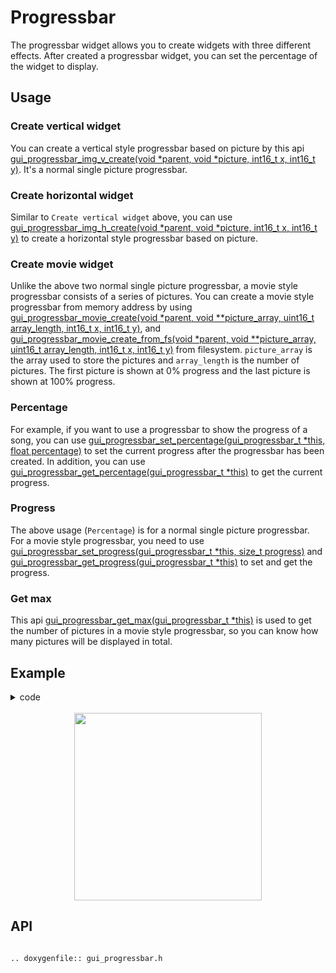 # Progressbar

The progressbar widget allows you to create widgets with three different effects.
After created a progressbar widget, you can set the percentage of the widget to display.

## Usage

### Create vertical widget

You can create a vertical style progressbar based on picture by this api [gui_progressbar_img_v_create(void *parent, void *picture, int16_t x, int16_t y)](#api).
It's a normal single picture progressbar.

### Create horizontal widget

Similar to `Create vertical widget` above, you can use [gui_progressbar_img_h_create(void *parent, void *picture, int16_t x, int16_t y)](#api) to create a horizontal style progressbar based on picture.

### Create movie widget

Unlike the above two normal single picture progressbar, a movie style progressbar consists of a series of pictures.
You can create a movie style progressbar from memory address by using [gui_progressbar_movie_create(void *parent, void  **picture_array, uint16_t array_length, int16_t x, int16_t y)](#api), and [gui_progressbar_movie_create_from_fs(void *parent, void  **picture_array, uint16_t array_length, int16_t x, int16_t y)](#api) from filesystem. `picture_array` is the array used to store the pictures and `array_length` is the number of pictures.
The first picture is shown at 0% progress and the last picture is shown at 100% progress.

### Percentage

For example, if you want to use a progressbar to show the progress of a song, you can use [gui_progressbar_set_percentage(gui_progressbar_t *this, float percentage)](#api) to set the current progress after the progressbar has been created.
In addition, you can use [gui_progressbar_get_percentage(gui_progressbar_t *this)](#api) to get the current progress.

### Progress

The above usage (`Percentage`) is for a normal single picture progressbar. For a movie style progressbar, you need to use [gui_progressbar_set_progress(gui_progressbar_t *this, size_t progress)](#api) and [gui_progressbar_get_progress(gui_progressbar_t *this)](#api) to set and get the progress.

### Get max

This api [gui_progressbar_get_max(gui_progressbar_t *this)](#api) is used to get the number of pictures in a movie style progressbar, so you can know how many pictures will be displayed in total.

## Example

<details> <summary>code</summary>

```c
#include "root_image_hongkong/ui_resource.h"
#include "gui_progressbar.h"
#include "gui_text.h"
#include "draw_font.h"

static void *array[] = {DOG40_BIN, DOG60_BIN, DOG80_BIN, DOG100_BIN, DOG120_BIN, DOG140_BIN};

void page_tb_one(void *parent)
{
    gui_set_font_mem_resourse(24, TEST_FONT24_DOT_BIN, TEST_FONT24_TABLE_BIN);

    gui_progressbar_t *test_bar_one = gui_progressbar_img_v_create(parent, TEST_BIN, 50, 0);
    gui_progressbar_set_percentage(test_bar_one, 1);

    gui_progressbar_t *test_bar_two = gui_progressbar_img_v_create(parent, TEST_BIN, 150, 0);
    gui_progressbar_set_percentage(test_bar_two, 0.5);

    gui_text_t *text1 = gui_text_create(parent, "vertical1", 50, 250, 300, 24);
    gui_text_set(text1, "100%    50%  vertical", GUI_FONT_SRC_BMP, 0xffffffff, 21, 24);
    gui_text_mode_set(text1, LEFT);

    gui_text_t *text2 = gui_text_create(parent, "vertical2", 10, 300, 330, 24);
    gui_text_set(text2, "gui_progressbar_img_v_create", GUI_FONT_SRC_BMP, 0xff0000ff, 28, 24);
    gui_text_mode_set(text2, LEFT);
}

void page_tb_two(void *parent)
{
    gui_set_font_mem_resourse(24, TEST_FONT24_DOT_BIN, TEST_FONT24_TABLE_BIN);

    gui_progressbar_t *test_bar_three = gui_progressbar_img_h_create(parent, TEST_BIN, 50, 0);
    gui_progressbar_set_percentage(test_bar_three, 1);

    gui_progressbar_t *test_bar_four = gui_progressbar_img_h_create(parent, TEST_BIN, 150, 0);
    gui_progressbar_set_percentage(test_bar_four, 0.5);

    gui_text_t *text3 = gui_text_create(parent, "horizontal1", 50, 250, 300, 24);
    gui_text_set(text3, "100%    50%  horizontal", GUI_FONT_SRC_BMP, 0xffffffff, 23, 24);
    gui_text_mode_set(text3, LEFT);

    gui_text_t *text4 = gui_text_create(parent, "horizontal2", 10, 300, 330, 24);
    gui_text_set(text4, "gui_progressbar_img_h_create", GUI_FONT_SRC_BMP, 0xff0000ff, 28, 24);
    gui_text_mode_set(text4, LEFT);
}

void page_tb_three(void *parent)
{
    gui_set_font_mem_resourse(24, TEST_FONT24_DOT_BIN, TEST_FONT24_TABLE_BIN);

    gui_progressbar_t *test_bar_five = gui_progressbar_movie_create(parent, array, 6, 0, 0);

    gui_progressbar_t *test_bar_six = gui_progressbar_movie_create(parent, array, 6, 150, 0);
    gui_progressbar_set_progress(test_bar_six, 4);

    gui_text_t *text5 = gui_text_create(parent, "movie1", 80, 250, 300, 24);
    gui_text_set(text5, "pic0   pic4  movie", GUI_FONT_SRC_BMP, 0xffffffff, 18, 24);
    gui_text_mode_set(text5, LEFT);

    gui_text_t *text6 = gui_text_create(parent, "movie2", 10, 300, 330, 24);
    gui_text_set(text6, "gui_progressbar_movie_create", GUI_FONT_SRC_BMP, 0xff0000ff, 28, 24);
    gui_text_mode_set(text6, LEFT);
}
```


</details>

<br>

<center><img width= "300" src="https://docs.realmcu.com/HoneyGUI/image/widgets/progressbar.gif" /></center>

<span id="api">

## API

</span>

```eval_rst

.. doxygenfile:: gui_progressbar.h

```

